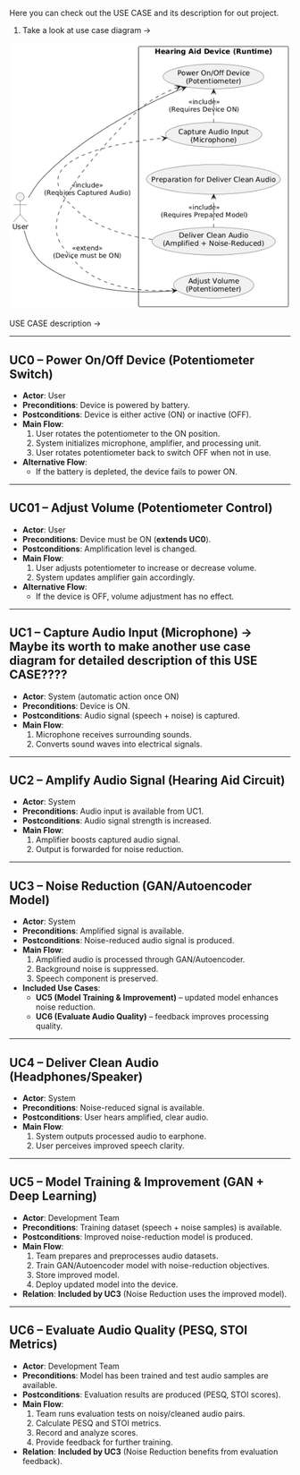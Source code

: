 Here you can check out the USE CASE and its description for out project.

1. Take a look at use case diagram ->
   
![Error](https://github.com/GANNoiseRemover/NoiseFilter/blob/main/img/USE_CASE1.png)


USE CASE description ->

---

## **UC0 – Power On/Off Device (Potentiometer Switch)**

* **Actor**: User
* **Preconditions**: Device is powered by battery.
* **Postconditions**: Device is either active (ON) or inactive (OFF).
* **Main Flow**:
  1. User rotates the potentiometer to the ON position.
  2. System initializes microphone, amplifier, and processing unit.
  3. User rotates potentiometer back to switch OFF when not in use.
* **Alternative Flow**:
  * If the battery is depleted, the device fails to power ON.

---

## **UC01 – Adjust Volume (Potentiometer Control)**
* **Actor**: User
* **Preconditions**: Device must be ON (**extends UC0**).
* **Postconditions**: Amplification level is changed.
* **Main Flow**:
  1. User adjusts potentiometer to increase or decrease volume.
  2. System updates amplifier gain accordingly.
* **Alternative Flow**:
  * If the device is OFF, volume adjustment has no effect.

---

## **UC1 – Capture Audio Input (Microphone)** -> Maybe its worth to make another use case diagram for detailed description of this USE CASE????
* **Actor**: System (automatic action once ON)
* **Preconditions**: Device is ON.
* **Postconditions**: Audio signal (speech + noise) is captured.
* **Main Flow**:
  1. Microphone receives surrounding sounds.
  2. Converts sound waves into electrical signals.

---

## **UC2 – Amplify Audio Signal (Hearing Aid Circuit)**
* **Actor**: System
* **Preconditions**: Audio input is available from UC1.
* **Postconditions**: Audio signal strength is increased.
* **Main Flow**:
  1. Amplifier boosts captured audio signal.
  2. Output is forwarded for noise reduction.

---

## **UC3 – Noise Reduction (GAN/Autoencoder Model)**
* **Actor**: System
* **Preconditions**: Amplified signal is available.
* **Postconditions**: Noise-reduced audio signal is produced.
* **Main Flow**:
  1. Amplified audio is processed through GAN/Autoencoder.
  2. Background noise is suppressed.
  3. Speech component is preserved.
* **Included Use Cases**:
  * **UC5 (Model Training & Improvement)** – updated model enhances noise reduction.
  * **UC6 (Evaluate Audio Quality)** – feedback improves processing quality.

---

## **UC4 – Deliver Clean Audio (Headphones/Speaker)**
* **Actor**: System
* **Preconditions**: Noise-reduced signal is available.
* **Postconditions**: User hears amplified, clear audio.
* **Main Flow**:
  1. System outputs processed audio to earphone.
  2. User perceives improved speech clarity.

---

## **UC5 – Model Training & Improvement (GAN + Deep Learning)**
* **Actor**: Development Team
* **Preconditions**: Training dataset (speech + noise samples) is available.
* **Postconditions**: Improved noise-reduction model is produced.
* **Main Flow**:
  1. Team prepares and preprocesses audio datasets.
  2. Train GAN/Autoencoder model with noise-reduction objectives.
  3. Store improved model.
  4. Deploy updated model into the device.
* **Relation**: **Included by UC3** (Noise Reduction uses the improved model).

---

## **UC6 – Evaluate Audio Quality (PESQ, STOI Metrics)**
* **Actor**: Development Team
* **Preconditions**: Model has been trained and test audio samples are available.
* **Postconditions**: Evaluation results are produced (PESQ, STOI scores).
* **Main Flow**:
  1. Team runs evaluation tests on noisy/cleaned audio pairs.
  2. Calculate PESQ and STOI metrics.
  3. Record and analyze scores.
  4. Provide feedback for further training.
* **Relation**: **Included by UC3** (Noise Reduction benefits from evaluation feedback).



